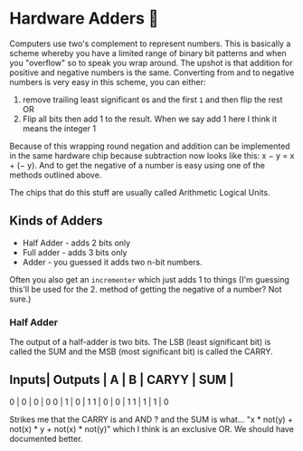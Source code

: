 # Hardware Adders 🐍

Computers use two's complement to represent numbers. This is basically a scheme whereby you have a limited range of binary bit patterns and when you "overflow" so to speak you wrap around. The upshot is that addition for positive and negative numbers is the same. Converting from and to negative numbers is very easy in this scheme, you can either:

1. remove trailing least significant `0`s and the first `1` and then flip the rest OR
2. Flip all bits then add 1 to the result. When we say add 1 here I think it means the integer 1

Because of this wrapping round negation and addition can be implemented in the same hardware chip because subtraction now looks like this: x − y = x + (− y). And to get the negative of a number is easy using one of the methods outlined above.

The chips that do this stuff are usually called Arithmetic Logical Units.

## Kinds of Adders

* Half Adder - adds 2 bits only
* Full adder - adds 3 bits only
* Adder - you guessed it adds two n-bit numbers.

Often you also get an `incrementer` which just adds 1 to things (I'm guessing this'll be used for the 2. method of getting the negative of a number? Not sure.)

### Half Adder

The output of a half-adder is two bits. The LSB (least significant bit) is called the SUM and the MSB (most significant bit) is called the CARRY.

Inputs|   Outputs   |
A | B | CARYY | SUM |
---------------------
0 | 0 |  0    |  0
0 | 1 |  0    |  1
1 | 0 |  0    |  1
1 | 1 |  1    |  0

Strikes me that the CARRY is and AND ? and the SUM is what... "x * not(y) + not(x) * y + not(x) * not(y)" which I think is an exclusive OR. We should have documented better.



